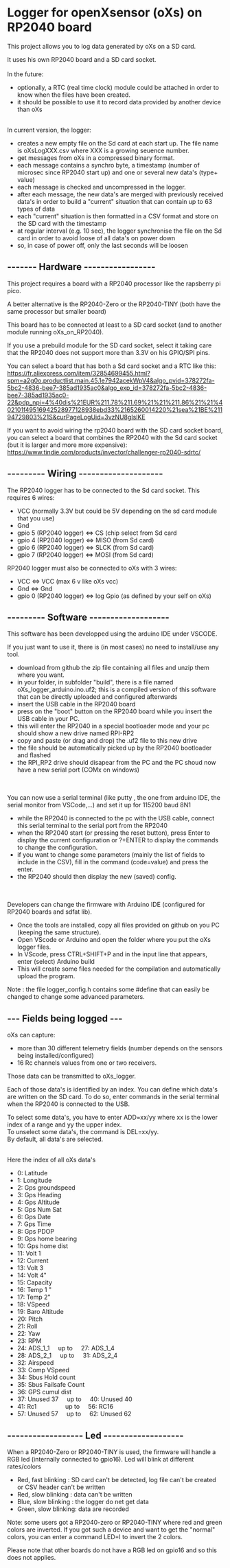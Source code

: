 # Logger for openXsensor (oXs) on RP2040 board
This project allows you to log data generated by oXs on a SD card.

It uses his own RP2040 board and a SD card socket.
\
\
In the future:
* optionally, a RTC (real time clock) module could be attached in order to know when the files have been created.
* it should be possible to use it to record data provided by another device than oXs


\
In current version, the logger:
* creates a new empty file on the Sd card at each start up. The file name is oXsLogXXX.csv where XXX is a growing seuence number.
* get messages from oXs in a compressed binary format.
* each message contains a synchro byte, a timestamp (number of microsec since RP2040 start up) and one or several new data's (type+ value)
* each message is checked and uncompressed in the logger.
* after each message, the new data's are merged with previously received data's in order to build a "current" situation that can contain up to 63 types of data
* each "current" situation is then formatted in a CSV format and store on the SD card with the timestamp 
* at regular interval (e.g. 10 sec), the logger synchronise the file on the Sd card in order to avoid loose of all data's on power down 
* so, in case of power off, only the last seconds will be loosen
## -------  Hardware -----------------

This project requires a board with a RP2040 processor like the rapsberry pi pico.

A better alternative is the RP2040-Zero or the RP2040-TINY (both have the same processor but smaller board)

This board has to be connected at least to a SD card socket (and to another module running oXs_on_RP2040).

If you use a prebuild module for the SD card socket, select it taking care that the RP2040 does not support more than 3.3V on his GPIO/SPI pins. 

You can select a board that has both a Sd card socket and a RTC like this: https://fr.aliexpress.com/item/32854699455.html?spm=a2g0o.productlist.main.45.1e7942acekWpV4&algo_pvid=378272fa-5bc2-4836-bee7-385ad1935ac0&algo_exp_id=378272fa-5bc2-4836-bee7-385ad1935ac0-22&pdp_npi=4%40dis%21EUR%211.78%211.69%21%21%211.86%21%21%402101f49516942528977128938ebd33%2165260014220%21sea%21BE%21194729803%21S&curPageLogUid=3vzNU8gIslKE

If you want to avoid wiring the rp2040 board with the SD card socket board, you can select a board that combines the RP2040 with the Sd card socket (but it is larger and more more expensive): https://www.tindie.com/products/invector/challenger-rp2040-sdrtc/ 



## --------- Wiring --------------------

The RP2040 logger has to be connected to the Sd card socket. This requires 6 wires:
* VCC (normally 3.3V but could be 5V depending on the sd card module that you use)
* Gnd
* gpio 5 (RP2040 logger) <=> CS (chip select from Sd card
* gpio 4 (RP2040 logger) <=> MISO (from Sd card) 
* gpio 6 (RP2040 logger) <=> SLCK (from Sd card)
* gpio 7 (RP2040 logger) <=> MOSI (from Sd card)


RP2040 logger must also be connected to oXs with 3 wires:
* VCC <=> VCC (max 6 v like oXs vcc) 
* Gnd <=> Gnd
* gpio 0 (RP2040 logger) <=> log Gpio (as defined by your self on oXs)   


## --------- Software -------------------
This software has been developped using the arduino IDE under VSCODE.

If you just want to use it, there is (in most cases) no need to install/use any tool.
* download from github the zip file containing all files and unzip them where you want.
* in your folder, in subfolder "build", there is a file named oXs_logger_arduino.ino.uf2; this is a compiled version of this software that can be directly uploaded and configured afterwards
* insert the USB cable in the RP2040 board
* press on the "boot" button on the RP2040 board while you insert the USB cable in your PC.
* this will enter the RP2040 in a special bootloader mode and your pc should show a new drive named RPI-RP2
* copy and paste (or drag and drop) the .uf2 file to this new drive
* the file should be automatically picked up by the RP2040 bootloader and flashed
* the RPI_RP2 drive should disapear from the PC and the PC shoud now have a new serial port (COMx on windows)

\
\
You can now use a serial terminal (like putty , the one from arduino IDE, the serial monitor from VSCode,...) and set it up for 115200 baud 8N1
* while the RP2040 is connected to the pc with the USB cable, connect this serial terminal to the serial port from the RP2040
* when the RP2040 start (or pressing the reset button), press Enter to display the current configuration or ?+ENTER to display the commands to change the configuration.
* if you want to change some parameters (mainly the list of fields to include in the CSV), fill in the command (code=value) and press the enter.
* the RP2040 should then display the new (saved) config.  

\
\
Developers can change the firmware with Arduino IDE (configured for RP2040 boards and sdfat lib).
* Once the tools are installed, copy all files provided on github on you PC (keeping the same structure).  
* Open VScode or Arduino and open the folder where you put the oXs logger files.
* In VScode, press CTRL+SHIFT+P and in the input line that appears, enter (select) Arduino build  
* This will create some files needed for the compilation and automatically upload the program.  

Note :  the file logger_config.h contains some #define that can easily be changed to change some advanced parameters.

## --- Fields being logged ---

oXs can capture:
* more than 30 different telemetry fields (number depends on the sensors being installed/configured)
* 16 Rc channels values from one or two receivers.

Those data can be transmitted to oXs_logger.

Each of those data's is identified by an index. You can define which data's are written on the SD card. To do so, enter commands in the serial terminal when the RP2040 is connected to the USB.

To select some data's, you have to enter ADD=xx/yy where xx is the lower index of a range and yy the upper index.\
To unselect some data's, the command is DEL=xx/yy.\
By default, all data's are selected.

\
Here the index of all oXs data's
* 0: Latitude
* 1: Longitude
* 2: Gps groundspeed
* 3: Gps Heading
* 4: Gps Altitude
* 5: Gps Num Sat
* 6: Gps Date
* 7: Gps Time
* 8: Gps PDOP
* 9: Gps home bearing
* 10: Gps home dist
* 11: Volt 1
* 12: Current
* 13: Volt 3
* 14: Volt 4"
* 15: Capacity
* 16: Temp 1 "
* 17: Temp 2"
* 18: VSpeed
* 19: Baro Altitude
* 20: Pitch
* 21: Roll
* 22: Yaw
* 23: RPM
* 24: ADS_1_1  &nbsp; &nbsp;  up to   &nbsp; &nbsp;   27: ADS_1_4
* 28: ADS_2_1    &nbsp; &nbsp;  up to   &nbsp; &nbsp;   31: ADS_2_4
* 32: Airspeed
* 33: Comp VSpeed
* 34: Sbus Hold count
* 35: Sbus Failsafe Count
* 36: GPS cumul dist
* 37: Unused 37    &nbsp; &nbsp;    up to   &nbsp; &nbsp;   40: Unused 40
* 41: Rc1          &nbsp; &nbsp;    &nbsp; &nbsp;    &nbsp; &nbsp;    &nbsp; &nbsp;    up to   &nbsp; &nbsp;   56: RC16
* 57: Unused 57      &nbsp; &nbsp;  up to   &nbsp; &nbsp;   62: Unused 62

## ------------------ Led -------------------
When a RP2040-Zero or RP2040-TINY is used, the firmware will handle a RGB led (internally connected to gpio16).
Led will blink at different rates/colors
* Red, fast blinking : SD card can't be detected, log file can't be created or CSV header can't be written 
* Red, slow blinking : data can't be written
* Blue, slow blinking : the logger do net get data
* Green, slow blinking: data are recorded

Note: some users got a RP2040-zero or RP2040-TINY where red and green colors are inverted.
If you got such a device and want to get the "normal" colors, you can enter a command LED=I to invert the 2 colors.

Please note that other boards do not have a RGB led on gpio16 and so this does not applies.
